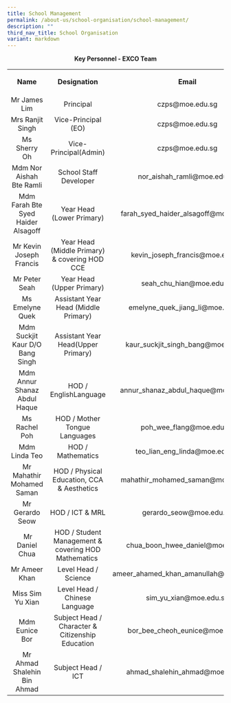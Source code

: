 ```yaml
---
title: School Management
permalink: /about-us/school-organisation/school-management/
description: ""
third_nav_title: School Organisation
variant: markdown
---
```

<p style="text-align: center;"><strong>Key Personnel - EXCO Team</strong></p>
<table>
<tbody>
<tr>
<td style="text-align: center;" width="214">
<p><strong>Name</strong></p>
</td>
<td style="text-align: center;" width="214">
<p><strong>Designation</strong></p>
</td>
<td style="text-align: center;" width="267">
<p><strong>Email</strong></p>
</td>
</tr>
<tr>
<td style="text-align: center;" width="214">
<div>Mr James Lim</div>
</td>
<td style="text-align: center;" width="214">Principal</td>
<td style="text-align: center;" width="267">czps@moe.edu.sg</td>
</tr>
<tr>
<td style="text-align: center;" width="214">
<div>Mrs Ranjit Singh</div>
</td>
<td style="text-align: center;" width="214">Vice-Principal (EO)</td>
<td style="text-align: center;" width="267">czps@moe.edu.sg</td>
</tr>
<tr>
<td style="text-align: center;">
<div>Ms Sherry Oh</div>
</td>
<td style="text-align: center;">Vice-Principal(Admin)</td>
<td style="text-align: center;">czps@moe.edu.sg</td>
</tr>
<tr>
<td style="text-align: center;" width="214">Mdm Nor Aishah Bte Ramli</td>
<td style="text-align: center;" width="214">School Staff Developer</td>
<td style="text-align: center;" width="267">nor_aishah_ramli@moe.edu.sg</td>
</tr>
<tr>
<td style="text-align: center;">Mdm Farah Bte Syed Haider Alsagoff</td>
<td style="text-align: center;">Year Head (Lower Primary)</td>
<td style="text-align: center;">farah_syed_haider_alsagoff@moe.edu.sg</td>
</tr>
<tr>
<td style="text-align: center;">Mr Kevin Joseph Francis</td>
<td style="text-align: center;">Year Head (Middle Primary) &amp; covering HOD CCE</td>
<td style="text-align: center;">kevin_joseph_francis@moe.edu.sg</td>
</tr>
<tr>
<td style="text-align: center;">Mr Peter Seah</td>
<td style="text-align: center;">Year Head (Upper Primary)</td>
<td style="text-align: center;">seah_chu_hian@moe.edu.sg</td>
</tr>
<tr>
<td style="text-align: center;">Ms Emelyne Quek</td>
<td style="text-align: center;">Assistant Year Head (Middle Primary)</td>
<td style="text-align: center;">emelyne_quek_jiang_li@moe.edu.sg</td>
</tr>
<tr>
<td style="text-align: center;" width="214">Mdm Suckjit Kaur D/O Bang Singh</td>
<td style="text-align: center;" width="214">Assistant Year Head(Upper Primary)</td>
<td style="text-align: center;" width="267">kaur_suckjit_singh_bang@moe.edu.sg</td>
</tr>
	<tr>
<td style="text-align: center;" width="214">Mdm Annur Shanaz Abdul Haque</td>
<td style="text-align: center;" width="214">HOD / EnglishLanguage</td>
<td style="text-align: center;" width="267">annur_shanaz_abdul_haque@moe.edu.sg</td>
</tr>
<tr>
<td style="text-align: center;">Ms Rachel Poh</td>
<td style="text-align: center;">HOD / Mother Tongue Languages</td>
<td style="text-align: center;">poh_wee_flang@moe.edu.sg</td>
</tr>
	<tr>
<td style="text-align: center;" width="214">Mdm Linda Teo</td>
<td style="text-align: center;" width="214">HOD / Mathematics</td>
<td style="text-align: center;" width="267">teo_lian_eng_linda@moe.edu.sg</td>
</tr>
<tr>
<td style="text-align: center;">Mr Mahathir Mohamed Saman</td>
<td style="text-align: center;">HOD / Physical Education, CCA &amp; Aesthetics</td>
<td style="text-align: center;">mahathir_mohamed_saman@moe.edu.sg</td>
</tr>
<tr>
</tr>
<tr>
<td style="text-align: center;">Mr Gerardo Seow</td>
<td style="text-align: center;">HOD / ICT &amp; MRL</td>
<td style="text-align: center;">gerardo_seow@moe.edu.sg</td>
</tr>
<tr>
<td style="text-align: center;">&nbsp;Mr Daniel Chua</td>
<td style="text-align: center;">HOD / Student Management &amp; covering HOD Mathematics&nbsp;</td>
<td style="text-align: center;">&nbsp;chua_boon_hwee_daniel@moe.edu.sg</td>
</tr>
<tr>
<td style="text-align: center;">Mr Ameer Khan</td>
<td style="text-align: center;">Level Head / Science</td>
<td style="text-align: center;">ameer_ahamed_khan_amanullah@moe.edu.sg</td>
</tr>
<tr>
<td style="text-align: center;">Miss Sim Yu Xian</td>
<td style="text-align: center;">Level Head / Chinese Language</td>
<td style="text-align: center;">sim_yu_xian@moe.edu.sg</td>
</tr>
<tr>
<td style="text-align: center;">Mdm Eunice Bor</td>
<td style="text-align: center;">Subject Head / Character &amp; Citizenship Education</td>
<td style="text-align: center;">bor_bee_cheoh_eunice@moe.edu.sg</td>
</tr>
<tr>
<td style="text-align: center;">Mr Ahmad Shalehin Bin Ahmad</td>
<td style="text-align: center;">Subject Head / ICT</td>
<td style="text-align: center;">ahmad_shalehin_ahmad@moe.edu.sg</td>
</tr>
</tbody>
</table>
